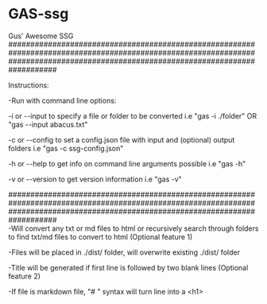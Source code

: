 # GAS-ssg
 Gus' Awesome SSG
###################################################################################################################################################################################

Instructions: 

-Run with command line options:
   
   -i or --input to specify a file or folder to be converted
    i.e "gas -i ./folder" OR "gas --input abacus.txt"
    
   -c or --config to set a config.json file with input and (optional) output folders
    i.e "gas -c ssg-config.json" 
    
   -h or --help to get info on command line arguments possible
    i.e "gas -h"
    
   -v or --version to get version information
    i.e "gas -v"
    
###################################################################################################################################################################################   
-Will convert any txt or md files to html or recursively search through folders to find txt/md files to convert to html (Optional feature 1)

-Files will be placed in ./dist/ folder, will overwrite existing ./dist/ folder

-Title will be generated if first line is followed by two blank lines (Optional feature 2)

-If file is markdown file, "# " syntax will turn line into a \<h1>

